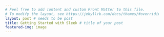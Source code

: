 ```yaml
---
# Feel free to add content and custom Front Matter to this file.
# To modify the layout, see https://jekyllrb.com/docs/themes/#overriding-theme-defaults
layout: post # needs to be post
title: Getting Started with Sleek # title of your post
featured-img: image
---
```


